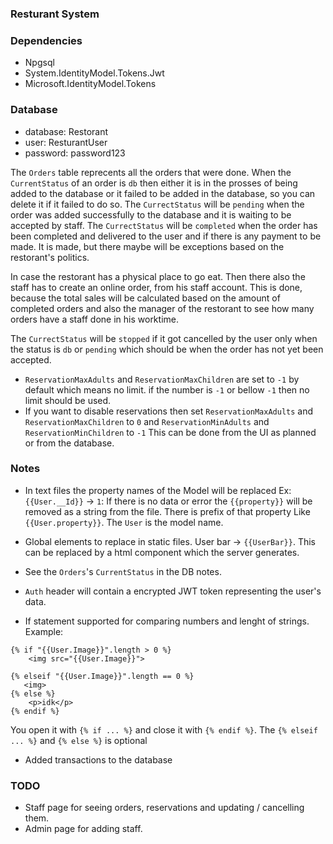 ﻿### Resturant System

### Dependencies
- Npgsql
- System.IdentityModel.Tokens.Jwt
- Microsoft.IdentityModel.Tokens

### Database
- database: Restorant
- user: ResturantUser
- password: password123

The `Orders` table reprecents all the orders that were done. When the `CurrentStatus` of an order is
`db` then either it is in the prosses of being added to the database or it failed to be added in the database,
so you can delete it if it failed to do so.
The `CurrectStatus` will be `pending` when the order was added successfully to the database and it is waiting to
 be accepted by staff.
The `CurrectStatus` will be `completed` when the order has been completed and delivered to the user and if there is any
 payment to be made. It is made, but there maybe will be exceptions based on the restorant's politics.

In case the restorant has a physical place to go eat. Then there also the staff has to create an online order, from his staff
 account. This is done, because the total sales will be calculated based on the amount of completed orders and also the manager of 
 the restorant to see how many orders have a staff done in his worktime.

The `CurrectStatus` will be `stopped` if it got cancelled by the user only when the status is `db` or `pending` which should be when the
 order has not yet been accepted.

- `ReservationMaxAdults` and `ReservationMaxChildren` are set to `-1` by default which means no limit. if the number is `-1` or bellow `-1` then no limit should be used.
- If you want to disable reservations then set `ReservationMaxAdults` and `ReservationMaxChildren` to `0` and `ReservationMinAdults` and `ReservationMinChildren` to `-1`
 This can be done from the UI as planned or from the database.

### Notes
- In text files the property names of the Model will be replaced 
Ex: `{{User.__Id}}` -> `1`: If there is no data or error the `{{property}}` 
will be removed as a string from the file. There is prefix of that property Like `{{User.property}}`.
The `User` is the model name.

- Global elements to replace in static files. User bar -> `{{UserBar}}`. 
 This can be replaced by a html component which the server generates.

- See the `Orders`'s `CurrentStatus` in the DB notes.

- `Auth` header will contain a encrypted JWT token representing the user's data.

- If statement supported for comparing numbers and lenght of strings. Example:
```
{% if "{{User.Image}}".length > 0 %}
    <img src="{{User.Image}}">

{% elseif "{{User.Image}}".length == 0 %}
   <img>
{% else %}
    <p>idk</p>
{% endif %}
```
You open it with `{% if ... %}` and close it with `{% endif %}`. The `{% elseif ... %}` and `{% else %}` is optional

- Added transactions to the database

### TODO
- Staff page for seeing orders, reservations and updating / cancelling them.
- Admin page for adding staff.